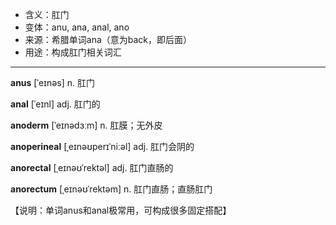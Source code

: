 - <span class="definition">含义：肛门</span>
- <span class="definition">变体：anu, ana, anal, ano</span>
- <span class="definition">来源：希腊单词ana（意为back，即后面）</span>
- <span class="definition">用途：构成肛门相关词汇</span>


---


<span class="vocabulary">**anus**</span> [ˈeɪnəs] n. 肛门

<span class="vocabulary">**anal**</span> [ˈeɪnl] adj. 肛门的

<span class="vocabulary">**anoderm**</span> [ˈeɪnədɜːm] n. 肛膜；无外皮

<span class="vocabulary">**anoperineal**</span> [ˌeɪnəʊperɪˈniːəl] adj. 肛门会阴的

<span class="vocabulary">**anorectal**</span> [ˌeɪnəʊˈrektəl] adj. 肛门直肠的

<span class="vocabulary">**anorectum**</span> [ˌeɪnəʊˈrektəm] n. 肛门直肠；直肠肛门

【说明：单词anus和anal极常用，可构成很多固定搭配】
